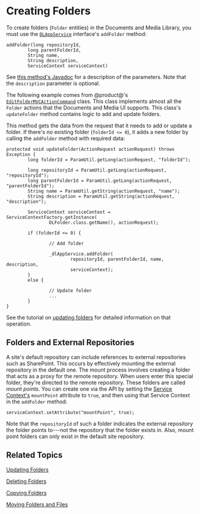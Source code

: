 # Creating Folders [](id=creating-folders)

To create folders (`Folder` entities) in the Documents and Media Library, you 
must use the 
[`DLAppService`](@platform-ref@/7.1-latest/javadocs/portal-kernel/com/liferay/document/library/kernel/service/DLAppService.html) 
interface's `addFolder` method: 

    addFolder(long repositoryId, 
            long parentFolderId, 
            String name, 
            String description, 
            ServiceContext serviceContext)

See 
[this method's Javadoc](@platform-ref@/7.1-latest/javadocs/portal-kernel/com/liferay/document/library/kernel/service/DLAppService.html#addFolder-long-long-java.lang.String-java.lang.String-com.liferay.portal.kernel.service.ServiceContext-) 
for a description of the parameters. Note that the `description` parameter is 
optional. 

The following example comes from @product@'s 
[`EditFolderMVCActionCommand`](https://github.com/liferay/liferay-portal/blob/master/modules/apps/document-library/document-library-web/src/main/java/com/liferay/document/library/web/internal/portlet/action/EditFolderMVCActionCommand.java) 
class. This class implements almost all the `Folder` actions that the Documents 
and Media UI supports. This class's `updateFolder` method contains logic to add 
and update folders. 

This method gets the data from the request that it needs to add or update a 
folder. If there's no existing folder (`folderId <= 0`), it adds a new folder by 
calling the `addFolder` method with required data: 

    protected void updateFolder(ActionRequest actionRequest) throws Exception {
            long folderId = ParamUtil.getLong(actionRequest, "folderId");

            long repositoryId = ParamUtil.getLong(actionRequest, "repositoryId");
            long parentFolderId = ParamUtil.getLong(actionRequest, "parentFolderId");
            String name = ParamUtil.getString(actionRequest, "name");
            String description = ParamUtil.getString(actionRequest, "description");

            ServiceContext serviceContext = ServiceContextFactory.getInstance(
                    DLFolder.class.getName(), actionRequest);

            if (folderId <= 0) {

                    // Add folder

                    _dlAppService.addFolder(
                            repositoryId, parentFolderId, name, description,
                            serviceContext);
            }
            else {

                    // Update folder
                    ...
            }
    }

See the tutorial on 
[updating folders](liferay.com) 
for detailed information on that operation. 

## Folders and External Repositories [](id=folders-and-external-repositories)

A site's default repository can include references to external repositories such 
as SharePoint. This occurs by effectively mounting the external repository in 
the default one. The mount process involves creating a folder that acts as a 
proxy for the remote repository. When users enter this special folder, they're 
directed to the remote repository. These folders are called *mount points*. You 
can create one via the API by setting the 
[Service Context's](/develop/tutorials/-/knowledge_base/7-1/understanding-servicecontext) 
`mountPoint` attribute to `true`, and then using that Service Context in the 
`addFolder` method: 

    serviceContext.setAttribute("mountPoint", true);

Note that the `repositoryId` of such a folder indicates the external repository 
the folder points to---not the repository that the folder exists in. Also, mount 
point folders can only exist in the default site repository. 

## Related Topics

[Updating Folders](/develop/tutorials/-/knowledge_base/7-1/updating-folders)

[Deleting Folders](/develop/tutorials/-/knowledge_base/7-1/deleting-folders)

[Copying Folders](/develop/tutorials/-/knowledge_base/7-1/copying-folders)

[Moving Folders and Files](/develop/tutorials/-/knowledge_base/7-1/moving-folders-and-files)

